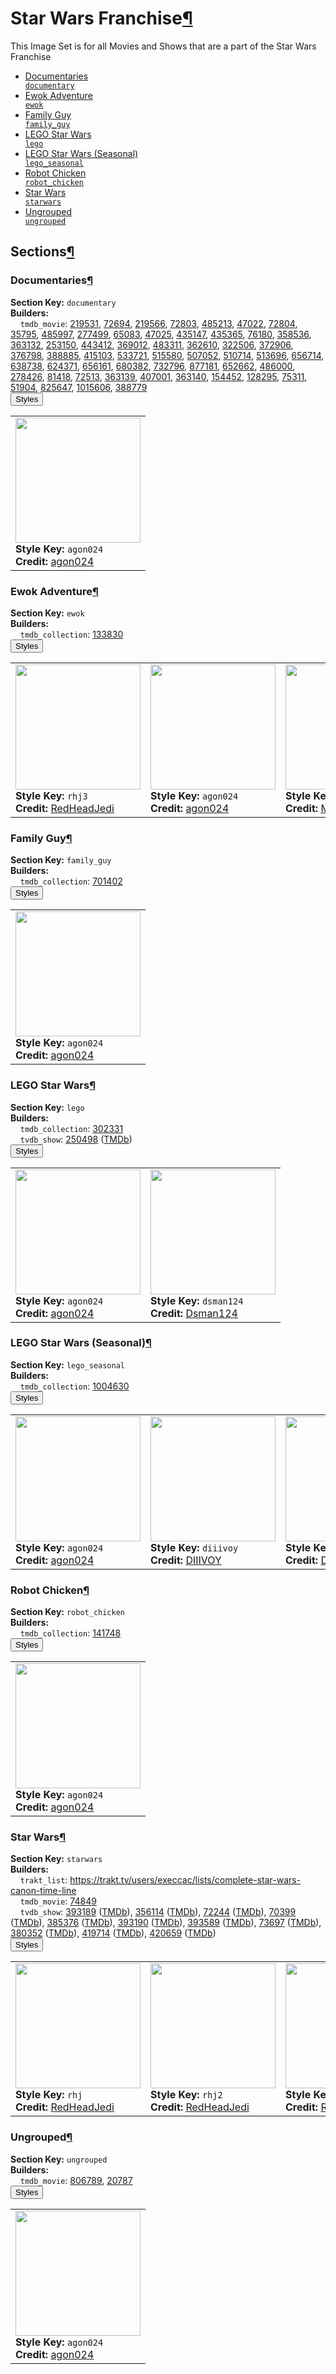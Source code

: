 <h1 id="star-wars-franchise">Star Wars Franchise<a class="headerlink" href="#star-wars-franchise" title="Permalink to this heading">¶</a></h1>
This Image Set is for all Movies and Shows that are a part of the Star Wars Franchise

<ul class="images-index-table">
  <li><a href="#documentaries"><div class="images-inline-link">Documentaries<br><code>documentary</code></div></a></li>
  <li><a href="#ewok-adventure"><div class="images-inline-link">Ewok Adventure<br><code>ewok</code></div></a></li>
  <li><a href="#family-guy"><div class="images-inline-link">Family Guy<br><code>family_guy</code></div></a></li>
  <li><a href="#lego-star-wars"><div class="images-inline-link">LEGO Star Wars<br><code>lego</code></div></a></li>
  <li><a href="#lego-star-wars-(seasonal)"><div class="images-inline-link">LEGO Star Wars (Seasonal)<br><code>lego_seasonal</code></div></a></li>
  <li><a href="#robot-chicken"><div class="images-inline-link">Robot Chicken<br><code>robot_chicken</code></div></a></li>
  <li><a href="#star-wars"><div class="images-inline-link">Star Wars<br><code>starwars</code></div></a></li>
  <li><a href="#ungrouped"><div class="images-inline-link">Ungrouped<br><code>ungrouped</code></div></a></li>
</ul>

<h2 id="sections">Sections<a class="headerlink" href="#sections" title="Permalink to this heading">¶</a></h2>
<h3 id="documentaries">Documentaries<a class="headerlink" href="#documentaries" title="Permalink to this heading">¶</a></h3>
<strong>Section Key:</strong> <code>documentary</code>
<br><strong>Builders:</strong>
<br>
&nbsp;&nbsp;&nbsp;&nbsp;<code>tmdb_movie</code>: <a href="https://www.themoviedb.org/movie/219531" target="_blank" rel="noopener noreferrer">219531</a>, <a href="https://www.themoviedb.org/movie/72694" target="_blank" rel="noopener noreferrer">72694</a>, <a href="https://www.themoviedb.org/movie/219566" target="_blank" rel="noopener noreferrer">219566</a>, <a href="https://www.themoviedb.org/movie/72803" target="_blank" rel="noopener noreferrer">72803</a>, <a href="https://www.themoviedb.org/movie/485213" target="_blank" rel="noopener noreferrer">485213</a>, <a href="https://www.themoviedb.org/movie/47022" target="_blank" rel="noopener noreferrer">47022</a>, <a href="https://www.themoviedb.org/movie/72804" target="_blank" rel="noopener noreferrer">72804</a>, <a href="https://www.themoviedb.org/movie/35795" target="_blank" rel="noopener noreferrer">35795</a>, <a href="https://www.themoviedb.org/movie/485997" target="_blank" rel="noopener noreferrer">485997</a>, <a href="https://www.themoviedb.org/movie/277499" target="_blank" rel="noopener noreferrer">277499</a>, <a href="https://www.themoviedb.org/movie/65083" target="_blank" rel="noopener noreferrer">65083</a>, <a href="https://www.themoviedb.org/movie/47025" target="_blank" rel="noopener noreferrer">47025</a>, <a href="https://www.themoviedb.org/movie/435147" target="_blank" rel="noopener noreferrer">435147</a>, <a href="https://www.themoviedb.org/movie/435365" target="_blank" rel="noopener noreferrer">435365</a>, <a href="https://www.themoviedb.org/movie/76180" target="_blank" rel="noopener noreferrer">76180</a>, <a href="https://www.themoviedb.org/movie/358536" target="_blank" rel="noopener noreferrer">358536</a>, <a href="https://www.themoviedb.org/movie/363132" target="_blank" rel="noopener noreferrer">363132</a>, <a href="https://www.themoviedb.org/movie/253150" target="_blank" rel="noopener noreferrer">253150</a>, <a href="https://www.themoviedb.org/movie/443412" target="_blank" rel="noopener noreferrer">443412</a>, <a href="https://www.themoviedb.org/movie/369012" target="_blank" rel="noopener noreferrer">369012</a>, <a href="https://www.themoviedb.org/movie/483311" target="_blank" rel="noopener noreferrer">483311</a>, <a href="https://www.themoviedb.org/movie/362610" target="_blank" rel="noopener noreferrer">362610</a>, <a href="https://www.themoviedb.org/movie/322506" target="_blank" rel="noopener noreferrer">322506</a>, <a href="https://www.themoviedb.org/movie/372906" target="_blank" rel="noopener noreferrer">372906</a>, <a href="https://www.themoviedb.org/movie/376798" target="_blank" rel="noopener noreferrer">376798</a>, <a href="https://www.themoviedb.org/movie/388885" target="_blank" rel="noopener noreferrer">388885</a>, <a href="https://www.themoviedb.org/movie/415103" target="_blank" rel="noopener noreferrer">415103</a>, <a href="https://www.themoviedb.org/movie/533721" target="_blank" rel="noopener noreferrer">533721</a>, <a href="https://www.themoviedb.org/movie/515580" target="_blank" rel="noopener noreferrer">515580</a>, <a href="https://www.themoviedb.org/movie/507052" target="_blank" rel="noopener noreferrer">507052</a>, <a href="https://www.themoviedb.org/movie/510714" target="_blank" rel="noopener noreferrer">510714</a>, <a href="https://www.themoviedb.org/movie/513696" target="_blank" rel="noopener noreferrer">513696</a>, <a href="https://www.themoviedb.org/movie/656714" target="_blank" rel="noopener noreferrer">656714</a>, <a href="https://www.themoviedb.org/movie/638738" target="_blank" rel="noopener noreferrer">638738</a>, <a href="https://www.themoviedb.org/movie/624371" target="_blank" rel="noopener noreferrer">624371</a>, <a href="https://www.themoviedb.org/movie/656161" target="_blank" rel="noopener noreferrer">656161</a>, <a href="https://www.themoviedb.org/movie/680382" target="_blank" rel="noopener noreferrer">680382</a>, <a href="https://www.themoviedb.org/movie/732796" target="_blank" rel="noopener noreferrer">732796</a>, <a href="https://www.themoviedb.org/movie/877181" target="_blank" rel="noopener noreferrer">877181</a>, <a href="https://www.themoviedb.org/movie/652662" target="_blank" rel="noopener noreferrer">652662</a>, <a href="https://www.themoviedb.org/movie/486000" target="_blank" rel="noopener noreferrer">486000</a>, <a href="https://www.themoviedb.org/movie/278426" target="_blank" rel="noopener noreferrer">278426</a>, <a href="https://www.themoviedb.org/movie/81418" target="_blank" rel="noopener noreferrer">81418</a>, <a href="https://www.themoviedb.org/movie/72513" target="_blank" rel="noopener noreferrer">72513</a>, <a href="https://www.themoviedb.org/movie/363139" target="_blank" rel="noopener noreferrer">363139</a>, <a href="https://www.themoviedb.org/movie/407001" target="_blank" rel="noopener noreferrer">407001</a>, <a href="https://www.themoviedb.org/movie/363140" target="_blank" rel="noopener noreferrer">363140</a>, <a href="https://www.themoviedb.org/movie/154452" target="_blank" rel="noopener noreferrer">154452</a>, <a href="https://www.themoviedb.org/movie/128295" target="_blank" rel="noopener noreferrer">128295</a>, <a href="https://www.themoviedb.org/movie/75311" target="_blank" rel="noopener noreferrer">75311</a>, <a href="https://www.themoviedb.org/movie/51904" target="_blank" rel="noopener noreferrer">51904</a>, <a href="https://www.themoviedb.org/movie/825647" target="_blank" rel="noopener noreferrer">825647</a>, <a href="https://www.themoviedb.org/movie/1015606" target="_blank" rel="noopener noreferrer">1015606</a>, <a href="https://www.themoviedb.org/movie/388779" target="_blank" rel="noopener noreferrer">388779</a><br>
</ul>
<button class="image-accordion">Styles</button>
<div class="image-panel">
  <table class="image-table">
    <tr>
      <td>
        <div>
          <a href="https://theposterdb.com/set/149355" target="_blank" rel="noopener noreferrer"><img src="https://raw.githubusercontent.com/meisnate12/PMM-Image-Sets/master/starwars/styles/documentary/agon024.jpg" height="200"/></a><br>
          <strong>Style Key:</strong> <code>agon024</code><br>
          <strong>Credit:</strong> <a href="https://theposterdb.com/set/149355" target="_blank" rel="noopener noreferrer">agon024</a><br>
        </div>
      </td>
    </tr>
  </table>
</div>

<h3 id="ewok-adventure">Ewok Adventure<a class="headerlink" href="#ewok-adventure" title="Permalink to this heading">¶</a></h3>
<strong>Section Key:</strong> <code>ewok</code>
<br><strong>Builders:</strong>
<br>
&nbsp;&nbsp;&nbsp;&nbsp;<code>tmdb_collection</code>: <a href="https://www.themoviedb.org/collection/133830" target="_blank" rel="noopener noreferrer">133830</a><br>
</ul>
<button class="image-accordion">Styles</button>
<div class="image-panel">
  <table class="image-table">
    <tr>
      <td>
        <div>
          <a href="https://theposterdb.com/set/78057" target="_blank" rel="noopener noreferrer"><img src="https://raw.githubusercontent.com/meisnate12/PMM-Image-Sets/master/starwars/styles/ewok/rhj3.jpg" height="200"/></a><br>
          <strong>Style Key:</strong> <code>rhj3</code><br>
          <strong>Credit:</strong> <a href="https://theposterdb.com/set/78057" target="_blank" rel="noopener noreferrer">RedHeadJedi</a><br>
        </div>
      </td>
      <td>
        <div>
          <a href="https://theposterdb.com/set/102187" target="_blank" rel="noopener noreferrer"><img src="https://raw.githubusercontent.com/meisnate12/PMM-Image-Sets/master/starwars/styles/ewok/agon024.jpg" height="200"/></a><br>
          <strong>Style Key:</strong> <code>agon024</code><br>
          <strong>Credit:</strong> <a href="https://theposterdb.com/set/102187" target="_blank" rel="noopener noreferrer">agon024</a><br>
        </div>
      </td>
      <td>
        <div>
          <a href="https://theposterdb.com/set/82588" target="_blank" rel="noopener noreferrer"><img src="https://raw.githubusercontent.com/meisnate12/PMM-Image-Sets/master/starwars/styles/ewok/morkoz.jpg" height="200"/></a><br>
          <strong>Style Key:</strong> <code>morkoz</code><br>
          <strong>Credit:</strong> <a href="https://theposterdb.com/set/82588" target="_blank" rel="noopener noreferrer">MorkOz</a><br>
        </div>
      </td>
    </tr>
  </table>
</div>

<h3 id="family-guy">Family Guy<a class="headerlink" href="#family-guy" title="Permalink to this heading">¶</a></h3>
<strong>Section Key:</strong> <code>family_guy</code>
<br><strong>Builders:</strong>
<br>
&nbsp;&nbsp;&nbsp;&nbsp;<code>tmdb_collection</code>: <a href="https://www.themoviedb.org/collection/701402" target="_blank" rel="noopener noreferrer">701402</a><br>
</ul>
<button class="image-accordion">Styles</button>
<div class="image-panel">
  <table class="image-table">
    <tr>
      <td>
        <div>
          <a href="https://theposterdb.com/set/102187" target="_blank" rel="noopener noreferrer"><img src="https://raw.githubusercontent.com/meisnate12/PMM-Image-Sets/master/starwars/styles/family_guy/agon024.jpg" height="200"/></a><br>
          <strong>Style Key:</strong> <code>agon024</code><br>
          <strong>Credit:</strong> <a href="https://theposterdb.com/set/102187" target="_blank" rel="noopener noreferrer">agon024</a><br>
        </div>
      </td>
    </tr>
  </table>
</div>

<h3 id="lego-star-wars">LEGO Star Wars<a class="headerlink" href="#lego-star-wars" title="Permalink to this heading">¶</a></h3>
<strong>Section Key:</strong> <code>lego</code>
<br><strong>Builders:</strong>
<br>
&nbsp;&nbsp;&nbsp;&nbsp;<code>tmdb_collection</code>: <a href="https://www.themoviedb.org/collection/302331" target="_blank" rel="noopener noreferrer">302331</a><br>
&nbsp;&nbsp;&nbsp;&nbsp;<code>tvdb_show</code>: <a href="https://www.thetvdb.com/dereferrer/series/250498" target="_blank" rel="noopener noreferrer">250498</a> (<a href="https://www.themoviedb.org/tv/66837" target="_blank" rel="noopener noreferrer">TMDb</a>)<br>
</ul>
<button class="image-accordion">Styles</button>
<div class="image-panel">
  <table class="image-table">
    <tr>
      <td>
        <div>
          <a href="https://theposterdb.com/set/102187" target="_blank" rel="noopener noreferrer"><img src="https://raw.githubusercontent.com/meisnate12/PMM-Image-Sets/master/starwars/styles/lego/agon024.jpg" height="200"/></a><br>
          <strong>Style Key:</strong> <code>agon024</code><br>
          <strong>Credit:</strong> <a href="https://theposterdb.com/set/102187" target="_blank" rel="noopener noreferrer">agon024</a><br>
        </div>
      </td>
      <td>
        <div>
          <a href="https://theposterdb.com/set/95546" target="_blank" rel="noopener noreferrer"><img src="https://raw.githubusercontent.com/meisnate12/PMM-Image-Sets/master/starwars/styles/lego/dsman124.jpg" height="200"/></a><br>
          <strong>Style Key:</strong> <code>dsman124</code><br>
          <strong>Credit:</strong> <a href="https://theposterdb.com/set/95546" target="_blank" rel="noopener noreferrer">Dsman124</a><br>
        </div>
      </td>
    </tr>
  </table>
</div>

<h3 id="lego-star-wars-(seasonal)">LEGO Star Wars (Seasonal)<a class="headerlink" href="#lego-star-wars-(seasonal)" title="Permalink to this heading">¶</a></h3>
<strong>Section Key:</strong> <code>lego_seasonal</code>
<br><strong>Builders:</strong>
<br>
&nbsp;&nbsp;&nbsp;&nbsp;<code>tmdb_collection</code>: <a href="https://www.themoviedb.org/collection/1004630" target="_blank" rel="noopener noreferrer">1004630</a><br>
</ul>
<button class="image-accordion">Styles</button>
<div class="image-panel">
  <table class="image-table">
    <tr>
      <td>
        <div>
          <a href="https://theposterdb.com/set/102187" target="_blank" rel="noopener noreferrer"><img src="https://raw.githubusercontent.com/meisnate12/PMM-Image-Sets/master/starwars/styles/lego_seasonal/agon024.jpg" height="200"/></a><br>
          <strong>Style Key:</strong> <code>agon024</code><br>
          <strong>Credit:</strong> <a href="https://theposterdb.com/set/102187" target="_blank" rel="noopener noreferrer">agon024</a><br>
        </div>
      </td>
      <td>
        <div>
          <a href="https://theposterdb.com/set/160550" target="_blank" rel="noopener noreferrer"><img src="https://raw.githubusercontent.com/meisnate12/PMM-Image-Sets/master/starwars/styles/lego_seasonal/diiivoy.jpg" height="200"/></a><br>
          <strong>Style Key:</strong> <code>diiivoy</code><br>
          <strong>Credit:</strong> <a href="https://theposterdb.com/set/160550" target="_blank" rel="noopener noreferrer">DIIIVOY</a><br>
        </div>
      </td>
      <td>
        <div>
          <a href="https://theposterdb.com/set/95546" target="_blank" rel="noopener noreferrer"><img src="https://raw.githubusercontent.com/meisnate12/PMM-Image-Sets/master/starwars/styles/lego_seasonal/dsman124.jpg" height="200"/></a><br>
          <strong>Style Key:</strong> <code>dsman124</code><br>
          <strong>Credit:</strong> <a href="https://theposterdb.com/set/95546" target="_blank" rel="noopener noreferrer">Dsman124</a><br>
        </div>
      </td>
      <td>
        <div>
          <a href="https://theposterdb.com/set/82588" target="_blank" rel="noopener noreferrer"><img src="https://raw.githubusercontent.com/meisnate12/PMM-Image-Sets/master/starwars/styles/lego_seasonal/morkoz.jpg" height="200"/></a><br>
          <strong>Style Key:</strong> <code>morkoz</code><br>
          <strong>Credit:</strong> <a href="https://theposterdb.com/set/82588" target="_blank" rel="noopener noreferrer">MorkOz</a><br>
        </div>
      </td>
    </tr>
  </table>
</div>

<h3 id="robot-chicken">Robot Chicken<a class="headerlink" href="#robot-chicken" title="Permalink to this heading">¶</a></h3>
<strong>Section Key:</strong> <code>robot_chicken</code>
<br><strong>Builders:</strong>
<br>
&nbsp;&nbsp;&nbsp;&nbsp;<code>tmdb_collection</code>: <a href="https://www.themoviedb.org/collection/141748" target="_blank" rel="noopener noreferrer">141748</a><br>
</ul>
<button class="image-accordion">Styles</button>
<div class="image-panel">
  <table class="image-table">
    <tr>
      <td>
        <div>
          <a href="https://theposterdb.com/set/102187" target="_blank" rel="noopener noreferrer"><img src="https://raw.githubusercontent.com/meisnate12/PMM-Image-Sets/master/starwars/styles/robot_chicken/agon024.jpg" height="200"/></a><br>
          <strong>Style Key:</strong> <code>agon024</code><br>
          <strong>Credit:</strong> <a href="https://theposterdb.com/set/102187" target="_blank" rel="noopener noreferrer">agon024</a><br>
        </div>
      </td>
    </tr>
  </table>
</div>

<h3 id="star-wars">Star Wars<a class="headerlink" href="#star-wars" title="Permalink to this heading">¶</a></h3>
<strong>Section Key:</strong> <code>starwars</code>
<br><strong>Builders:</strong>
<br>
&nbsp;&nbsp;&nbsp;&nbsp;<code>trakt_list</code>: <a href="https://trakt.tv/users/execcac/lists/complete-star-wars-canon-time-line" target="_blank" rel="noopener noreferrer">https://trakt.tv/users/execcac/lists/complete-star-wars-canon-time-line</a><br>
&nbsp;&nbsp;&nbsp;&nbsp;<code>tmdb_movie</code>: <a href="https://www.themoviedb.org/movie/74849" target="_blank" rel="noopener noreferrer">74849</a><br>
&nbsp;&nbsp;&nbsp;&nbsp;<code>tvdb_show</code>: <a href="https://www.thetvdb.com/dereferrer/series/393189" target="_blank" rel="noopener noreferrer">393189</a> (<a href="https://www.themoviedb.org/tv/83867" target="_blank" rel="noopener noreferrer">TMDb</a>), <a href="https://www.thetvdb.com/dereferrer/series/356114" target="_blank" rel="noopener noreferrer">356114</a> (<a href="https://www.themoviedb.org/tv/85536" target="_blank" rel="noopener noreferrer">TMDb</a>), <a href="https://www.thetvdb.com/dereferrer/series/72244" target="_blank" rel="noopener noreferrer">72244</a> (<a href="https://www.themoviedb.org/tv/3122" target="_blank" rel="noopener noreferrer">TMDb</a>), <a href="https://www.thetvdb.com/dereferrer/series/70399" target="_blank" rel="noopener noreferrer">70399</a> (<a href="https://www.themoviedb.org/tv/25" target="_blank" rel="noopener noreferrer">TMDb</a>), <a href="https://www.thetvdb.com/dereferrer/series/385376" target="_blank" rel="noopener noreferrer">385376</a> (<a href="https://www.themoviedb.org/tv/105971" target="_blank" rel="noopener noreferrer">TMDb</a>), <a href="https://www.thetvdb.com/dereferrer/series/393190" target="_blank" rel="noopener noreferrer">393190</a> (<a href="https://www.themoviedb.org/tv/114478" target="_blank" rel="noopener noreferrer">TMDb</a>), <a href="https://www.thetvdb.com/dereferrer/series/393589" target="_blank" rel="noopener noreferrer">393589</a> (<a href="https://www.themoviedb.org/tv/115036" target="_blank" rel="noopener noreferrer">TMDb</a>), <a href="https://www.thetvdb.com/dereferrer/series/73697" target="_blank" rel="noopener noreferrer">73697</a> (<a href="https://www.themoviedb.org/tv/3478" target="_blank" rel="noopener noreferrer">TMDb</a>), <a href="https://www.thetvdb.com/dereferrer/series/380352" target="_blank" rel="noopener noreferrer">380352</a> (<a href="https://www.themoviedb.org/tv/101978" target="_blank" rel="noopener noreferrer">TMDb</a>), <a href="https://www.thetvdb.com/dereferrer/series/419714" target="_blank" rel="noopener noreferrer">419714</a> (<a href="https://www.themoviedb.org/tv/198109" target="_blank" rel="noopener noreferrer">TMDb</a>), <a href="https://www.thetvdb.com/dereferrer/series/420659" target="_blank" rel="noopener noreferrer">420659</a> (<a href="https://www.themoviedb.org/tv/203085" target="_blank" rel="noopener noreferrer">TMDb</a>)<br>
</ul>
<button class="image-accordion">Styles</button>
<div class="image-panel">
  <table class="image-table">
    <tr>
      <td>
        <div>
          <a href="https://theposterdb.com/set/93852" target="_blank" rel="noopener noreferrer"><img src="https://raw.githubusercontent.com/meisnate12/PMM-Image-Sets/master/starwars/styles/starwars/rhj.jpg" height="200"/></a><br>
          <strong>Style Key:</strong> <code>rhj</code><br>
          <strong>Credit:</strong> <a href="https://theposterdb.com/set/93852" target="_blank" rel="noopener noreferrer">RedHeadJedi</a><br>
        </div>
      </td>
      <td>
        <div>
          <a href="https://theposterdb.com/set/89606" target="_blank" rel="noopener noreferrer"><img src="https://raw.githubusercontent.com/meisnate12/PMM-Image-Sets/master/starwars/styles/starwars/rhj2.jpg" height="200"/></a><br>
          <strong>Style Key:</strong> <code>rhj2</code><br>
          <strong>Credit:</strong> <a href="https://theposterdb.com/set/89606" target="_blank" rel="noopener noreferrer">RedHeadJedi</a><br>
        </div>
      </td>
      <td>
        <div>
          <a href="https://theposterdb.com/set/78057" target="_blank" rel="noopener noreferrer"><img src="https://raw.githubusercontent.com/meisnate12/PMM-Image-Sets/master/starwars/styles/starwars/rhj3.jpg" height="200"/></a><br>
          <strong>Style Key:</strong> <code>rhj3</code><br>
          <strong>Credit:</strong> <a href="https://theposterdb.com/set/78057" target="_blank" rel="noopener noreferrer">RedHeadJedi</a><br>
        </div>
      </td>
      <td>
        <div>
          <a href="https://theposterdb.com/set/102187" target="_blank" rel="noopener noreferrer"><img src="https://raw.githubusercontent.com/meisnate12/PMM-Image-Sets/master/starwars/styles/starwars/agon024.jpg" height="200"/></a><br>
          <strong>Style Key:</strong> <code>agon024</code><br>
          <strong>Credit:</strong> <a href="https://theposterdb.com/set/102187" target="_blank" rel="noopener noreferrer">agon024</a><br>
        </div>
      </td>
      <td>
        <div>
          <a href="https://theposterdb.com/set/82588" target="_blank" rel="noopener noreferrer"><img src="https://raw.githubusercontent.com/meisnate12/PMM-Image-Sets/master/starwars/styles/starwars/morkoz.jpg" height="200"/></a><br>
          <strong>Style Key:</strong> <code>morkoz</code><br>
          <strong>Credit:</strong> <a href="https://theposterdb.com/set/82588" target="_blank" rel="noopener noreferrer">MorkOz</a><br>
        </div>
      </td>
    </tr>
  </table>
</div>

<h3 id="ungrouped">Ungrouped<a class="headerlink" href="#ungrouped" title="Permalink to this heading">¶</a></h3>
<strong>Section Key:</strong> <code>ungrouped</code>
<br><strong>Builders:</strong>
<br>
&nbsp;&nbsp;&nbsp;&nbsp;<code>tmdb_movie</code>: <a href="https://www.themoviedb.org/movie/806789" target="_blank" rel="noopener noreferrer">806789</a>, <a href="https://www.themoviedb.org/movie/20787" target="_blank" rel="noopener noreferrer">20787</a><br>
</ul>
<button class="image-accordion">Styles</button>
<div class="image-panel">
  <table class="image-table">
    <tr>
      <td>
        <div>
          <a href="https://theposterdb.com/set/102187" target="_blank" rel="noopener noreferrer"><img src="https://raw.githubusercontent.com/meisnate12/PMM-Image-Sets/master/starwars/styles/ungrouped/agon024.jpg" height="200"/></a><br>
          <strong>Style Key:</strong> <code>agon024</code><br>
          <strong>Credit:</strong> <a href="https://theposterdb.com/set/102187" target="_blank" rel="noopener noreferrer">agon024</a><br>
        </div>
      </td>
    </tr>
  </table>
</div>

